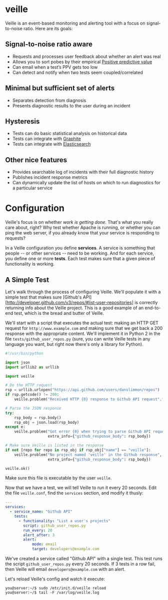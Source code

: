 veille
====

Veille is an event-based monitoring and alerting tool with a focus on
signal-to-noise ratio. Here are its goals:

Signal-to-noise ratio aware
----

* Requests and processes user feedback about whether an alert was real
* Allows you to sort pobes by their empirical [Positive predictive value][ppv]
* Can email when a test’s PPV gets too low
* Can detect and notify when two tests seem coupled/correlated

Minimal but sufficient set of alerts
----

* Separates detection from diagnosis
* Presents diagnostic results to the user during an incident

Hysteresis
----

* Tests can do basic statistical analysis on historical data
* Tests can integrate with [Graphite][graphite]
* Tests can integrate with [Elasticsearch][es]

Other nice features
----

* Provides searchable log of incidents with their full diagnostic history
* Publishes incident response metrics
* Can dynamically update the list of hosts on which to run diagnostics for a particular service


Configuration
=====

Veille's focus is on whether _work is getting done_. That's what you really care
about, right? Why test whether Apache is running, or whether you can ping the web
server, if you already know that your service is responding to requests?

In a Veille configuration you define __services__. A service is something that
people -- or other services -- need to be working. And for each service, you
define one or more __tests__. Each test makes sure that a given piece of
functionality is working.

A Simple Test
-----

Let's walk through the process of configuring Veille. We'll populate it with a
simple test that makes sure
[Github's API] [http://developer.github.com/v3/repos/#list-user-repositories]
is correctly returning info about the Veille project. This is a good example of
an end-to-end test, which is the bread and butter of Veille.

We'll start with a script that executes the actual test: making an HTTP GET
request for `http://www.example.com` and making sure that we get back a 200
response with the appropriate content. We'll implement it in Python 2 in the file
`tests/github_user_repos.py` (sure, you can write Veille tests in any language you
want, but right now there's only a library for Python).

```python
#!/usr/bin/python

import json
import urllib2 as urllib

import veille

# Do the HTTP request
rsp = urllib.urlopen("https://api.github.com/users/danslimmon/repos")
if rsp.getcode() != 200:
    veille.problem("Received HTTP {0} response to Github API request".format(rsp.getcode()))

# Parse the JSON response
try:
    rsp_body = rsp.body()
    rsp_obj = json.load(rsp_body)
except e:
    veille.problem("Got error {0} when trying to parse Github API request".format(e),
                   extra_info={"github_response_body": rsp_body})

# Make sure Veille is listed in the response
if not [repo for repo in rsp_obj if rsp_obj["name"] == "veille"]:
    veille.problem("No project named 'veille' in the Github response",
                   extra_info={"github_response_body": rsp_body})

veille.ok()
```

Make sure this file is executable by the user `veille`.

Now that we have a test, we will tell Veille to run it every 20 seconds. Edit
the file `veille.conf`, find the `services` section, and modify it thusly:

```yaml
---
services:
  - service_name: "Github API"
    tests:
      - functionality: "List a user's projects"
        script: github_user_repos.py
        run_every: 20
        alert_after: 3
        alert:
            mode: email
            target: developers@example.com
```

We've created a service called "Github API" with a single test. This test runs
the script `github_user_repos.py` every 20 seconds. If 3 tests in a row fail,
then Veille will email `developers@example.com` with an alert.

Let's reload Veille's config and watch it execute:

```
you@server:~/$ sudo /etc/init.d/veille reload
you@server:~/$ tail -F /var/log/veille.log
```


[ppv]: http://en.wikipedia.org/wiki/Positive_predictive_value
[graphite]: http://graphite.wikidot.com/
[es]: http://www.elasticsearch.org/
